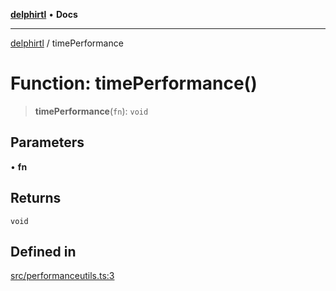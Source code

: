 [**delphirtl**](../README.md) • **Docs**

***

[delphirtl](../globals.md) / timePerformance

# Function: timePerformance()

> **timePerformance**(`fn`): `void`

## Parameters

• **fn**

## Returns

`void`

## Defined in

[src/performanceutils.ts:3](https://github.com/chuacw/delphirtl/blob/b2d86277a5251f0037cf01044224c3e29dc4c6be/src/performanceutils.ts#L3)
